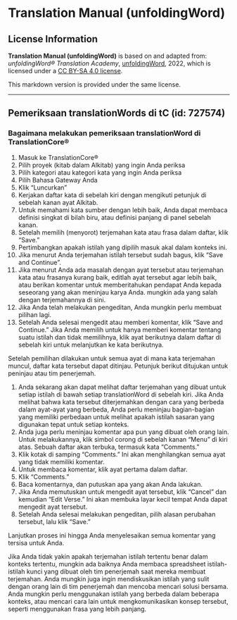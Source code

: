 # Translation Manual (unfoldingWord)

## License Information

**Translation Manual (unfoldingWord)** is based on and adapted from: _unfoldingWord® Translation Academy_, [unfoldingWord](https://unfoldingword.org/utw), 2022, which is licensed under a [CC BY-SA 4.0 license](https://creativecommons.org/licenses/by-sa/4.0/legalcode.en).

This markdown version is provided under the same license.



--------------------------------

## Pemeriksaan translationWords di tC (id: 727574)

### Bagaimana melakukan pemeriksaan translationWord di TranslationCore®

1. Masuk ke TranslationCore®
2. Pilih proyek (kitab dalam Alkitab) yang ingin Anda periksa
3. Pilih kategori atau kategori kata yang ingin Anda periksa
4. Pilih Bahasa Gateway Anda
5. Klik “Luncurkan”
6. Kerjakan daftar kata di sebelah kiri dengan mengikuti petunjuk di sebelah kanan ayat Alkitab.
7. Untuk memahami kata sumber dengan lebih baik, Anda dapat membaca definisi singkat di bilah biru, atau definisi panjang di panel sebelah kanan.
8. Setelah memilih (menyorot) terjemahan kata atau frasa dalam daftar, klik “Save.”
9. Pertimbangkan apakah istilah yang dipilih masuk akal dalam konteks ini.
10. Jika menurut Anda terjemahan istilah tersebut sudah bagus, klik “Save and Continue”.
11. Jika menurut Anda ada masalah dengan ayat tersebut atau terjemahan kata atau frasanya kurang baik, editlah ayat tersebut agar lebih baik, atau berikan komentar untuk memberitahukan pendapat Anda kepada seseorang yang akan meninjau karya Anda. mungkin ada yang salah dengan terjemahannya di sini.
12. Jika Anda telah melakukan pengeditan, Anda mungkin perlu membuat pilihan lagi.
13. Setelah Anda selesai mengedit atau memberi komentar, klik “Save and Continue.” Jika Anda memilih untuk hanya memberi komentar tentang suatu istilah dan tidak memilihnya, klik ayat berikutnya dalam daftar di sebelah kiri untuk melanjutkan ke kata berikutnya.

Setelah pemilihan dilakukan untuk semua ayat di mana kata terjemahan muncul, daftar kata tersebut dapat ditinjau. Petunjuk berikut ditujukan untuk peninjau atau tim penerjemah.

1. Anda sekarang akan dapat melihat daftar terjemahan yang dibuat untuk setiap istilah di bawah setiap translationWord di sebelah kiri. Jika Anda melihat bahwa kata tersebut diterjemahkan dengan cara yang berbeda dalam ayat\-ayat yang berbeda, Anda perlu meninjau bagian\-bagian yang memiliki perbedaan untuk melihat apakah istilah sasaran yang digunakan tepat untuk setiap konteks.
2. Anda juga perlu meninjau komentar apa pun yang dibuat oleh orang lain. Untuk melakukannya, klik simbol corong di sebelah kanan “Menu” di kiri atas. Sebuah daftar akan terbuka, termasuk kata “Comments.”
3. Klik kotak di samping “Comments.” Ini akan menghilangkan semua ayat yang tidak memiliki komentar.
4. Untuk membaca komentar, klik ayat pertama dalam daftar.
5. Klik “Comments.”
6. Baca komentarnya, dan putuskan apa yang akan Anda lakukan.
7. Jika Anda memutuskan untuk mengedit ayat tersebut, klik “Cancel” dan kemudian “Edit Verse.” Ini akan membuka layar kecil tempat Anda dapat mengedit ayat tersebut.
8. Setelah Anda selesai melakukan pengeditan, pilih alasan perubahan tersebut, lalu klik “Save.”

Lanjutkan proses ini hingga Anda menyelesaikan semua komentar yang tersisa untuk Anda.

Jika Anda tidak yakin apakah terjemahan istilah tertentu benar dalam konteks tertentu, mungkin ada baiknya Anda membaca spreadsheet istilah\-istilah kunci yang dibuat oleh tim penerjemah saat mereka membuat terjemahan. Anda mungkin juga ingin mendiskusikan istilah yang sulit dengan orang lain di tim penerjemah dan mencoba mencari solusi bersama. Anda mungkin perlu menggunakan istilah yang berbeda dalam beberapa konteks, atau mencari cara lain untuk mengkomunikasikan konsep tersebut, seperti menggunakan frasa yang lebih panjang.


